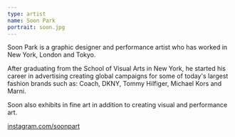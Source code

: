 ```yaml
---
type: artist
name: Soon Park
portrait: soon.jpg
---
```


Soon Park is a graphic designer and performance artist who has worked in New York, London and Tokyo. 
 
After graduating from the School of Visual Arts in New York, he started his career in advertising creating global campaigns for some of today's largest fashion brands such as: Coach, DKNY, Tommy Hilfiger, Michael Kors and Marni. 
 
Soon also exhibits in fine art in addition to creating visual and performance art.

[instagram.com/soonpart](http://instagram.com/soonpart)
